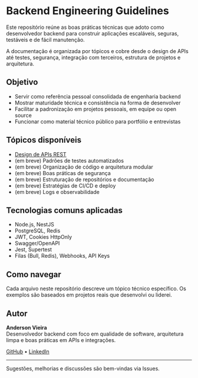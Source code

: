 # Backend Engineering Guidelines

Este repositório reúne as boas práticas técnicas que adoto como desenvolvedor backend para construir aplicações escaláveis, seguras, testáveis e de fácil manutenção.

A documentação é organizada por tópicos e cobre desde o design de APIs até testes, segurança, integração com terceiros, estrutura de projetos e arquitetura.

## Objetivo

- Servir como referência pessoal consolidada de engenharia backend
- Mostrar maturidade técnica e consistência na forma de desenvolver
- Facilitar a padronização em projetos pessoais, em equipe ou open source
- Funcionar como material técnico público para portfólio e entrevistas

## Tópicos disponíveis

- [Design de APIs REST](./arquitetura/api-design.md)
- (em breve) Padrões de testes automatizados
- (em breve) Organização de código e arquitetura modular
- (em breve) Boas práticas de segurança
- (em breve) Estruturação de repositórios e documentação
- (em breve) Estratégias de CI/CD e deploy
- (em breve) Logs e observabilidade

## Tecnologias comuns aplicadas

- Node.js, NestJS
- PostgreSQL, Redis
- JWT, Cookies HttpOnly
- Swagger/OpenAPI
- Jest, Supertest
- Filas (Bull, Redis), Webhooks, API Keys

## Como navegar

Cada arquivo neste repositório descreve um tópico técnico específico. Os exemplos são baseados em projetos reais que desenvolvi ou liderei.

## Autor

**Anderson Vieira**  
Desenvolvedor backend com foco em qualidade de software, arquitetura limpa e boas práticas em APIs e integrações.

[GitHub](https://github.com/vieira-a) • [LinkedIn](https://linkedin.com/in/vieira-a)

---

Sugestões, melhorias e discussões são bem-vindas via Issues.
